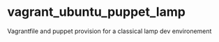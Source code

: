 vagrant_ubuntu_puppet_lamp
==========================

Vagrantfile and puppet provision for a classical lamp dev environement
